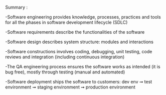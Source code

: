 Summary : 

-Software engineering provides knowledge, processes, practices and
tools for all the phases in software development lifecycle (SDLC)

-Software requirements describe the functionalities of the software

-Software design describes system structure: modules
and interactions

-Software constructions involves coding, debugging, unit testing,
code reviews and integration (including continuous integration)

-The QA engineering process ensures the software works as intended
(it is bug free), mostly through testing (manual and automated)

-Software deployment ships the software to customers: dev env ➞
test environment ➞ staging environment ➞ production
environment
